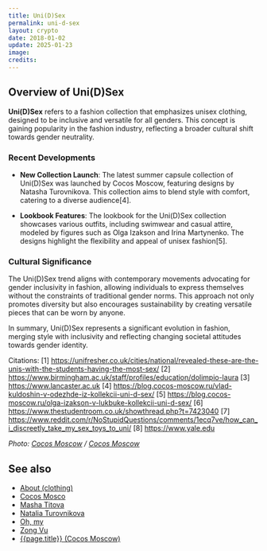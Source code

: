 ```yaml
---
title: Uni(D)Sex
permalink: uni-d-sex
layout: crypto
date: 2018-01-02
update: 2025-01-23
image:
credits:
---
```


## Overview of Uni(D)Sex

**Uni(D)Sex** refers to a fashion collection that emphasizes unisex clothing, designed to be inclusive and versatile for all genders. This concept is gaining popularity in the fashion industry, reflecting a broader cultural shift towards gender neutrality.

### Recent Developments

- **New Collection Launch**: The latest summer capsule collection of Uni(D)Sex was launched by Cocos Moscow, featuring designs by Natasha Turovnikova. This collection aims to blend style with comfort, catering to a diverse audience[4].

- **Lookbook Features**: The lookbook for the Uni(D)Sex collection showcases various outfits, including swimwear and casual attire, modeled by figures such as Olga Izakson and Irina Martynenko. The designs highlight the flexibility and appeal of unisex fashion[5].

### Cultural Significance

The Uni(D)Sex trend aligns with contemporary movements advocating for gender inclusivity in fashion, allowing individuals to express themselves without the constraints of traditional gender norms. This approach not only promotes diversity but also encourages sustainability by creating versatile pieces that can be worn by anyone.

In summary, Uni(D)Sex represents a significant evolution in fashion, merging style with inclusivity and reflecting changing societal attitudes towards gender identity.

Citations:
[1] https://unifresher.co.uk/cities/national/revealed-these-are-the-unis-with-the-students-having-the-most-sex/
[2] https://www.birmingham.ac.uk/staff/profiles/education/dolimpio-laura
[3] https://www.lancaster.ac.uk
[4] https://blog.cocos-moscow.ru/vlad-kuldoshin-v-odezhde-iz-kollekcii-uni-d-sex/
[5] https://blog.cocos-moscow.ru/olga-izakson-v-lukbuke-kollekcii-uni-d-sex/
[6] https://www.thestudentroom.co.uk/showthread.php?t=7423040
[7] https://www.reddit.com/r/NoStupidQuestions/comments/1ecq7ve/how_can_i_discreetly_take_my_sex_toys_to_uni/
[8] https://www.yale.edu

*Photo: [Cocos Moscow](cocos-moscow) / [Cocos Moscow](https://cocos-moscow.ru/product-category/unisex/)*

## See also

+ [About (clothing)](about-clothing)
+ [Cocos Mosco](cocos-moscow)
+ [Masha Titova](titova-masha)
+ [Natalia Turovnikova](turovnikova-natalia)
+ [Oh, my](oh-my)
+ [Zong Vu](vu-zong)
+ [{{page.title}} (Cocos Moscow)](https://cocos-moscow.ru/product-category/unisex/)

